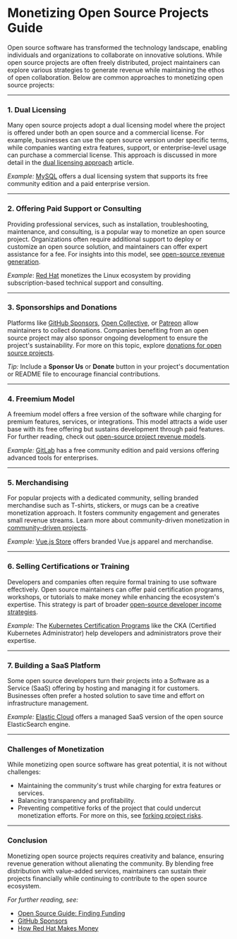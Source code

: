 # Monetizing Open Source Projects Guide

Open source software has transformed the technology landscape, enabling individuals and organizations to collaborate on innovative solutions. While open source projects are often freely distributed, project maintainers can explore various strategies to generate revenue while maintaining the ethos of open collaboration. Below are common approaches to monetizing open source projects:

---

### 1. **Dual Licensing**

Many open source projects adopt a dual licensing model where the project is offered under both an open source and a commercial license. For example, businesses can use the open source version under specific terms, while companies wanting extra features, support, or enterprise-level usage can purchase a commercial license. This approach is discussed in more detail in the [dual licensing approach](https://www.license-token.com/wiki/dual-licensing-approach) article.

*Example:* [MySQL](https://www.mysql.com/) offers a dual licensing system that supports its free community edition and a paid enterprise version.

---

### 2. **Offering Paid Support or Consulting**

Providing professional services, such as installation, troubleshooting, maintenance, and consulting, is a popular way to monetize an open source project. Organizations often require additional support to deploy or customize an open source solution, and maintainers can offer expert assistance for a fee. For insights into this model, see [open-source revenue generation](https://www.license-token.com/wiki/open-source-revenue-generation).

*Example*: [Red Hat](https://www.redhat.com/) monetizes the Linux ecosystem by providing subscription-based technical support and consulting.

---

### 3. **Sponsorships and Donations**

Platforms like [GitHub Sponsors](https://github.com/sponsors), [Open Collective](https://opencollective.com/), or [Patreon](https://www.patreon.com/) allow maintainers to collect donations. Companies benefiting from an open source project may also sponsor ongoing development to ensure the project's sustainability. For more on this topic, explore [donations for open source projects](https://www.license-token.com/wiki/donations-for-open-source-projects).

*Tip:* Include a **Sponsor Us** or **Donate** button in your project's documentation or README file to encourage financial contributions.

---

### 4. **Freemium Model**

A freemium model offers a free version of the software while charging for premium features, services, or integrations. This model attracts a wide user base with its free offering but sustains development through paid features. For further reading, check out [open-source project revenue models](https://www.license-token.com/wiki/open-source-project-revenue-models).

*Example:* [GitLab](https://about.gitlab.com/) has a free community edition and paid versions offering advanced tools for enterprises.

---

### 5. **Merchandising**

For popular projects with a dedicated community, selling branded merchandise such as T-shirts, stickers, or mugs can be a creative monetization approach. It fosters community engagement and generates small revenue streams. Learn more about community-driven monetization in [community-driven projects](https://www.license-token.com/wiki/community-driven-projects).

*Example:* [Vue.js Store](https://store.vuejs.org/) offers branded Vue.js apparel and merchandise.

---

### 6. **Selling Certifications or Training**

Developers and companies often require formal training to use software effectively. Open source maintainers can offer paid certification programs, workshops, or tutorials to make money while enhancing the ecosystem's expertise. This strategy is part of broader [open-source developer income strategies](https://www.license-token.com/wiki/open-source-developer-income-strategies).

*Example:* The [Kubernetes Certification Programs](https://kubernetes.io/training/) like the CKA (Certified Kubernetes Administrator) help developers and administrators prove their expertise.

---

### 7. **Building a SaaS Platform**

Some open source developers turn their projects into a Software as a Service (SaaS) offering by hosting and managing it for customers. Businesses often prefer a hosted solution to save time and effort on infrastructure management.

*Example:* [Elastic Cloud](https://www.elastic.co/cloud/) offers a managed SaaS version of the open source ElasticSearch engine.

---

### Challenges of Monetization

While monetizing open source software has great potential, it is not without challenges:

- Maintaining the community's trust while charging for extra features or services.
- Balancing transparency and profitability.
- Preventing competitive forks of the project that could undercut monetization efforts. For more on this, see [forking project risks](https://www.license-token.com/wiki/forking-project-risks).

---

### Conclusion

Monetizing open source projects requires creativity and balance, ensuring revenue generation without alienating the community. By blending free distribution with value-added services, maintainers can sustain their projects financially while continuing to contribute to the open source ecosystem.

_For further reading, see:_  
- [Open Source Guide: Finding Funding](https://opensource.guide/funding/)  
- [GitHub Sponsors](https://github.com/sponsors)  
- [How Red Hat Makes Money](https://redhat.com/en/topics/open-source/what-is-open-source-business-model)